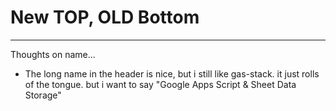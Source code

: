 # New TOP, OLD Bottom


----
Thoughts on name...
- The long name in the header is nice, but i still like gas-stack. it just rolls of the tongue. but i want to say "Google Apps Script & Sheet Data Storage"
